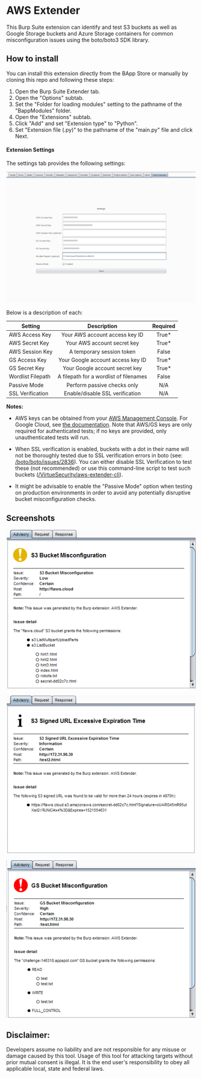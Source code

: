 # AWS Extender

This Burp Suite extension can identify and test S3 buckets as well as Google Storage buckets and Azure Storage containers for common misconfiguration issues using the boto/boto3 SDK library.


## How to install
You can install this extension directly from the BApp Store or manually by cloning this repo and following these steps:

1. Open the Burp Suite Extender tab.
2. Open the "Options" subtab.
3. Set the "Folder for loading modules" setting to the pathname of the "BappModules" folder.
4. Open the "Extensions" subtab.
5. Click "Add" and set "Extension type" to "Python".
6. Set "Extension file (.py)" to the pathname of the "main.py" file and click Next. 


#### Extension Settings
The settings tab provides the following settings:

<a href="/screenshots/settings.png?raw=true" target="_blank"><img src="/screenshots/settings_thumb.png?raw=true" alt="Settings Tab"></a>

Below is a description of each:

| Setting   |      Description      |      Required      |
|----------|:-------------:|:-------------:|
| AWS Access Key |  Your AWS account access key ID |  True* |
| AWS Secret Key |    Your AWS account secret key   |    True*   |
| AWS Session Key | A temporary session token | False |
| GS Access Key | Your Google account access key ID | True* |
| GS Secret Key | Your Google account secret key | True* |
| Wordlist Filepath | A filepath for a wordlist of filenames | False |
| Passive Mode | Perform passive checks only | N/A |
| SSL Verification | Enable/disable SSL verification | N/A |

**Notes:**
* AWS keys can be obtained from your [AWS Management Console](https://console.aws.amazon.com/iam/home?#/security_credential). For Google Cloud, see [the documentation](https://cloud.google.com/storage/docs/migrating#keys). Note that AWS/GS keys are only required for authenticated tests; if no keys are provided, only unauthenticated tests will run.

* When SSL verification is enabled, buckets with a dot in their name will not be thoroughly tested due to SSL verification errors in boto (see: [/boto/boto/issues/2836](https://github.com/boto/boto/issues/2836)). You can either disable SSL Verification to test these (not recommended) or use this command-line script to test such buckets ([/VirtueSecurity/aws-extender-cli](https://github.com/VirtueSecurity/aws-extender-cli)).
* It might be advisable to enable the "Passive Mode" option when testing on production environments in order to avoid any potentially disruptive bucket misconfiguration checks.

## Screenshots
<a href="/screenshots/S3_bucket_misconfiguration.png?raw=true" target="_blank"><img src="/screenshots/S3_bucket_misconfiguration.png?raw=true" alt="S3 Bucket Misconfiguration"></a>

<a href="/screenshots/excessive_signed_url.png?raw=true" target="_blank"><img src="/screenshots/excessive_signed_url.png?raw=true" alt="S3 Signed URL Excessive Expiration Time"></a>

<a href="/screenshots/GS_bucket_misconfiguration.png?raw=true" target="_blank"><img src="/screenshots/GS_bucket_misconfiguration.png?raw=true" alt="GS Bucket Misconfiguration"></a>

## Disclaimer:
Developers assume no liability and are not responsible for any misuse or damage caused by this tool. Usage of this tool for attacking targets without prior mutual consent is illegal. It is the end user's responsibility to obey all applicable local, state and federal laws.
